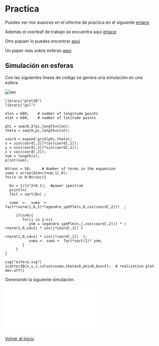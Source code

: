 # Practica
Puedes ver mis avances en el informe de practica en el siguiente [enlace](main.pdf)

Además el overleaf de trabajo se encuentra aquí [enlace](https://www.overleaf.com/9226984625zkchnzwjnkcr)

Otro papaer lo puedes encontrar [aquí](semana2/paper.pdf)

Un paper mas sobre esferas [aquí](https://arxiv.org/pdf/1111.7077.pdf)

## Simulación en esferas

Con las siguientes lineas de código se genera una simulación en una esfera.

![wo](semana3/esferasimulada.ipynb)
~~~
library("plot3D")
library("gsl")

nlon = 600;    # number of longitude points
nlat = 600;    # number of latitude points

phi = seq(0,2*pi,length=nlon);
theta = seq(0,pi,length=nlat);

coord = expand.grid(phi,theta);  
x = sin(coord[,2])*cos(coord[,1]);
y = sin(coord[,2])*sin(coord[,1]);
z = cos(coord[,2]);
num = length(x);
print(num);  

Ntrunc = 50;     # Number of terms in the expansion
suma = array(dim=c(num,1),0);
for(n in 0:Ntrunc){
 
  bn = 1/(n^2+0.1);  #power spectrum
  print(n)
  fact = sqrt(bn) ; 

  suma  <-  suma  +  fact*rnorm(1,0,1)*legendre_sphPlm(n,0,cos(coord[,2]))  ;
  
     if(n>0){
        for(j in 1:n){
           ynm = legendre_sphPlm(n,j,cos(coord[,2])) * ( rnorm(1,0,sd=1) * cos(j*coord[,1]) +
                                                         rnorm(1,0,sd=1) * sin(j*coord[,1])  );
           suma <- suma +  fact*sqrt(2)* ynm;
        }
     }
}

svg("esfera.svg")
scatter3D(x,y,z,colvar=suma,theta=0,phi=0,box=F);  # realization plot
dev.off()
~~~

Generando la siguiente simulación.

![sim1](semana3/esfera.svd)

[Volver al inicio](https://fabimath.github.io/Fabimath/)
